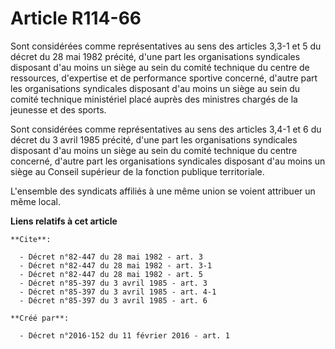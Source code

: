 # Article R114-66

Sont considérées comme représentatives au sens des articles 3,3-1 et 5 du décret du 28 mai 1982 précité, d'une part les
organisations syndicales disposant d'au moins un siège au sein du comité technique du centre de ressources, d'expertise et de
performance sportive concerné, d'autre part les organisations syndicales disposant d'au moins un siège au sein du comité
technique ministériel placé auprès des ministres chargés de la jeunesse et des sports. 

Sont considérées comme représentatives au sens des articles 3,4-1 et 6 du décret du 3 avril 1985 précité, d'une part les
organisations syndicales disposant d'au moins un siège au sein du comité technique du centre concerné, d'autre part les
organisations syndicales disposant d'au moins un siège au Conseil supérieur de la fonction publique territoriale. 

L'ensemble des syndicats affiliés à une même union se voient attribuer un même local.

**Liens relatifs à cet article**

	**Cite**:

	  - Décret n°82-447 du 28 mai 1982 - art. 3
	  - Décret n°82-447 du 28 mai 1982 - art. 3-1
	  - Décret n°82-447 du 28 mai 1982 - art. 5
	  - Décret n°85-397 du 3 avril 1985 - art. 3
	  - Décret n°85-397 du 3 avril 1985 - art. 4-1
	  - Décret n°85-397 du 3 avril 1985 - art. 6

	**Créé par**:

	  - Décret n°2016-152 du 11 février 2016 - art. 1
